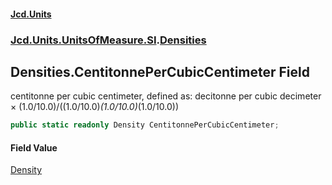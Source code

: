 #### [Jcd.Units](index.md 'index')
### [Jcd.Units.UnitsOfMeasure.SI](Jcd.Units.UnitsOfMeasure.SI.md 'Jcd.Units.UnitsOfMeasure.SI').[Densities](Densities.md 'Jcd.Units.UnitsOfMeasure.SI.Densities')

## Densities.CentitonnePerCubicCentimeter Field

centitonne per cubic centimeter, defined as: decitonne per cubic decimeter × (1.0/10.0)/((1.0/10.0)*(1.0/10.0)*(1.0/10.0))

```csharp
public static readonly Density CentitonnePerCubicCentimeter;
```

#### Field Value
[Density](Density.md 'Jcd.Units.UnitTypes.Density')